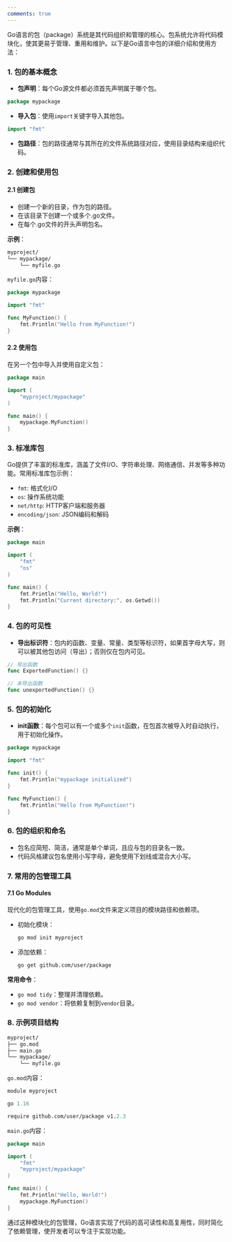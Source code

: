 ```yaml
---
comments: true
---
```


Go语言的包（package）系统是其代码组织和管理的核心。包系统允许将代码模块化，使其更易于管理、重用和维护。以下是Go语言中包的详细介绍和使用方法：

### 1. 包的基本概念

- **包声明**：每个Go源文件都必须首先声明属于哪个包。

```go
package mypackage
```

- **导入包**：使用`import`关键字导入其他包。

```go
import "fmt"
```

- **包路径**：包的路径通常与其所在的文件系统路径对应，使用目录结构来组织代码。

### 2. 创建和使用包

#### 2.1 创建包
- 创建一个新的目录，作为包的路径。
- 在该目录下创建一个或多个.go文件。
- 在每个.go文件的开头声明包名。

**示例**：
```sh
myproject/
└── mypackage/
    └── myfile.go
```

`myfile.go`内容：
```go
package mypackage

import "fmt"

func MyFunction() {
    fmt.Println("Hello from MyFunction!")
}
```

#### 2.2 使用包
在另一个包中导入并使用自定义包：

```go
package main

import (
    "myproject/mypackage"
)

func main() {
    mypackage.MyFunction()
}
```

### 3. 标准库包

Go提供了丰富的标准库，涵盖了文件I/O、字符串处理、网络通信、并发等多种功能。常用标准库包示例：

- `fmt`: 格式化I/O
- `os`: 操作系统功能
- `net/http`: HTTP客户端和服务器
- `encoding/json`: JSON编码和解码

**示例**：
```go
package main

import (
    "fmt"
    "os"
)

func main() {
    fmt.Println("Hello, World!")
    fmt.Println("Current directory:", os.Getwd())
}
```

### 4. 包的可见性
- **导出标识符**：包内的函数、变量、常量、类型等标识符，如果首字母大写，则可以被其他包访问（导出）；否则仅在包内可见。

```go
// 导出函数
func ExportedFunction() {}

// 未导出函数
func unexportedFunction() {}
```

### 5. 包的初始化
- **init函数**：每个包可以有一个或多个`init`函数，在包首次被导入时自动执行，用于初始化操作。
```go
package mypackage

import "fmt"

func init() {
    fmt.Println("mypackage initialized")
}

func MyFunction() {
    fmt.Println("Hello from MyFunction!")
}
```

### 6. 包的组织和命名
- 包名应简短、简洁，通常是单个单词，且应与包的目录名一致。
- 代码风格建议包名使用小写字母，避免使用下划线或混合大小写。

### 7. 常用的包管理工具

#### 7.1 Go Modules

现代化的包管理工具，使用`go.mod`文件来定义项目的模块路径和依赖项。

- 初始化模块：
  ```sh
  go mod init myproject
  ```
- 添加依赖：
  ```sh
  go get github.com/user/package
  ```

**常用命令**：

- `go mod tidy`：整理并清理依赖。
- `go mod vendor`：将依赖复制到`vendor`目录。

### 8. 示例项目结构

```sh
myproject/
├── go.mod
├── main.go
└── mypackage/
    └── myfile.go
```

`go.mod`内容：
```mod
module myproject

go 1.16

require github.com/user/package v1.2.3
```

`main.go`内容：
```go
package main

import (
    "fmt"
    "myproject/mypackage"
)

func main() {
    fmt.Println("Hello, World!")
    mypackage.MyFunction()
}
```

通过这种模块化的包管理，Go语言实现了代码的高可读性和高复用性，同时简化了依赖管理，使开发者可以专注于实现功能。